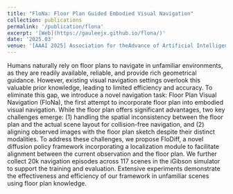 ```yaml
---
title: "FloNa: Floor Plan Guided Embodied Visual Navigation"
collection: publications
permalink: '/publication/flona'
excerpt: '[Web](https://gauleejx.github.io/flona/)'
date: '2025.03' 
venue: '[AAAI 2025] Association for theAdvance of Artificial Intelligence'
---
```


Humans naturally rely on floor plans to navigate in unfamiliar environments, as they are readily available, reliable, and provide rich geometrical guidance. However, existing visual navigation settings overlook this valuable prior knowledge, leading to limited efficiency and accuracy. To eliminate this gap, we introduce a novel navigation task: Floor Plan Visual Navigation (FloNa), the first attempt to incorporate floor plan into embodied visual navigation. While the floor plan offers significant advantages, two key challenges emerge: (1) handling the spatial inconsistency between the floor plan and the actual scene layout for collision-free navigation, and (2) aligning observed images with the floor plan sketch despite their distinct modalities. To address these challenges, we propose FloDiff, a novel diffusion policy framework incorporating a localization module to facilitate alignment between the current observation and the floor plan. We further collect 20k navigation episodes across 117 scenes in the iGibson simulator to support the training and evaluation. Extensive experiments demonstrate the effectiveness and efficiency of our framework in unfamiliar scenes using floor plan knowledge.